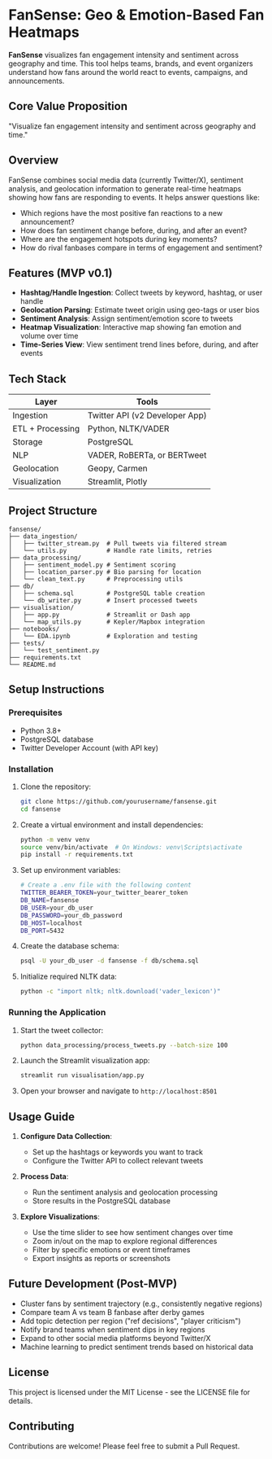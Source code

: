 # FanSense: Geo & Emotion-Based Fan Heatmaps

**FanSense** visualizes fan engagement intensity and sentiment across geography and time. This tool helps teams, brands, and event organizers understand how fans around the world react to events, campaigns, and announcements.

## Core Value Proposition
"Visualize fan engagement intensity and sentiment across geography and time."

## Overview

FanSense combines social media data (currently Twitter/X), sentiment analysis, and geolocation information to generate real-time heatmaps showing how fans are responding to events. It helps answer questions like:

- Which regions have the most positive fan reactions to a new announcement?
- How does fan sentiment change before, during, and after an event?
- Where are the engagement hotspots during key moments?
- How do rival fanbases compare in terms of engagement and sentiment?

## Features (MVP v0.1)

- **Hashtag/Handle Ingestion**: Collect tweets by keyword, hashtag, or user handle
- **Geolocation Parsing**: Estimate tweet origin using geo-tags or user bios
- **Sentiment Analysis**: Assign sentiment/emotion score to tweets
- **Heatmap Visualization**: Interactive map showing fan emotion and volume over time
- **Time-Series View**: View sentiment trend lines before, during, and after events

## Tech Stack

| Layer | Tools |
|-------|-------|
| Ingestion | Twitter API (v2 Developer App) |
| ETL + Processing | Python, NLTK/VADER |
| Storage | PostgreSQL |
| NLP | VADER, RoBERTa, or BERTweet |
| Geolocation | Geopy, Carmen |
| Visualization | Streamlit, Plotly |

## Project Structure

```
fansense/
├── data_ingestion/
│   ├── twitter_stream.py  # Pull tweets via filtered stream
│   └── utils.py           # Handle rate limits, retries
├── data_processing/
│   ├── sentiment_model.py # Sentiment scoring
│   ├── location_parser.py # Bio parsing for location
│   └── clean_text.py      # Preprocessing utils
├── db/
│   ├── schema.sql         # PostgreSQL table creation
│   └── db_writer.py       # Insert processed tweets
├── visualisation/
│   ├── app.py             # Streamlit or Dash app
│   └── map_utils.py       # Kepler/Mapbox integration
├── notebooks/
│   └── EDA.ipynb          # Exploration and testing
├── tests/
│   └── test_sentiment.py
├── requirements.txt
└── README.md
```

## Setup Instructions

### Prerequisites

- Python 3.8+
- PostgreSQL database
- Twitter Developer Account (with API key)

### Installation

1. Clone the repository:
   ```bash
   git clone https://github.com/yourusername/fansense.git
   cd fansense
   ```

2. Create a virtual environment and install dependencies:
   ```bash
   python -m venv venv
   source venv/bin/activate  # On Windows: venv\Scripts\activate
   pip install -r requirements.txt
   ```

3. Set up environment variables:
   ```bash
   # Create a .env file with the following content
   TWITTER_BEARER_TOKEN=your_twitter_bearer_token
   DB_NAME=fansense
   DB_USER=your_db_user
   DB_PASSWORD=your_db_password
   DB_HOST=localhost
   DB_PORT=5432
   ```

4. Create the database schema:
   ```bash
   psql -U your_db_user -d fansense -f db/schema.sql
   ```

5. Initialize required NLTK data:
   ```bash
   python -c "import nltk; nltk.download('vader_lexicon')"
   ```

### Running the Application

1. Start the tweet collector:
   ```bash
   python data_processing/process_tweets.py --batch-size 100
   ```

2. Launch the Streamlit visualization app:
   ```bash
   streamlit run visualisation/app.py
   ```

3. Open your browser and navigate to `http://localhost:8501`

## Usage Guide

1. **Configure Data Collection**:
   - Set up the hashtags or keywords you want to track
   - Configure the Twitter API to collect relevant tweets

2. **Process Data**:
   - Run the sentiment analysis and geolocation processing
   - Store results in the PostgreSQL database

3. **Explore Visualizations**:
   - Use the time slider to see how sentiment changes over time
   - Zoom in/out on the map to explore regional differences
   - Filter by specific emotions or event timeframes
   - Export insights as reports or screenshots

## Future Development (Post-MVP)

- Cluster fans by sentiment trajectory (e.g., consistently negative regions)
- Compare team A vs team B fanbase after derby games
- Add topic detection per region ("ref decisions", "player criticism")
- Notify brand teams when sentiment dips in key regions
- Expand to other social media platforms beyond Twitter/X
- Machine learning to predict sentiment trends based on historical data

## License

This project is licensed under the MIT License - see the LICENSE file for details.

## Contributing

Contributions are welcome! Please feel free to submit a Pull Request.